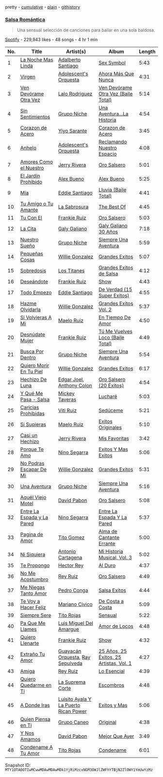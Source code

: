 pretty - [cumulative](/playlists/cumulative/37i9dQZF1DX2piJKuRdKIA.md) - [plain](/playlists/plain/37i9dQZF1DX2piJKuRdKIA) - [githistory](https://github.githistory.xyz/mackorone/spotify-playlist-archive/blob/main/playlists/plain/37i9dQZF1DX2piJKuRdKIA)

### [Salsa Romántica](https://open.spotify.com/playlist/37i9dQZF1DX2piJKuRdKIA)

> Una sensual selección de canciones para bailar en una sola baldosa.

[Spotify](https://open.spotify.com/user/spotify) - 229,943 likes - 48 songs - 4 hr 1 min

| No. | Title | Artist(s) | Album | Length |
|---|---|---|---|---|
| 1 | [La Noche Mas Linda](https://open.spotify.com/track/3scW7pt0vlhkCCgCNv5YR9) | [Adalberto Santiago](https://open.spotify.com/artist/6tZxUxheS7w3953cQFOXkd) | [Sex Symbol](https://open.spotify.com/album/5tf8kuqoGGyPD6xxhPLlst) | 5:43 |
| 2 | [Virgen](https://open.spotify.com/track/6srBp90EwADKAF7PorGiUC) | [Adolescent's Orquesta](https://open.spotify.com/artist/70nxnxEqDQIEWneRjg2Q4O) | [Ahora Más Que Nunca](https://open.spotify.com/album/23TxGN2lFbBkvSIL1yVDKk) | 4:31 |
| 3 | [Ven Devórame Otra Vez](https://open.spotify.com/track/5mg6sU732O35VMfCYk3lmX) | [Lalo Rodriguez](https://open.spotify.com/artist/5LmwELEKyxDFxrbZzR8K4U) | [Ven Devórame Otra Vez \(Baile Total\)](https://open.spotify.com/album/59dQPzYAIAs2vdU7tP3wTh) | 5:14 |
| 4 | [Sin Sentimientos](https://open.spotify.com/track/0oHX2BlLsnbu3nnTeEUIuL) | [Grupo Niche](https://open.spotify.com/artist/1zng9JZpblpk48IPceRWs8) | [Una Aventura...La Historia](https://open.spotify.com/album/4at8kygDVfKHWHIXox7uGs) | 4:54 |
| 5 | [Corazon de Acero](https://open.spotify.com/track/1SZMZCqVHIWgyEy2dIHsZR) | [Yiyo Sarante](https://open.spotify.com/artist/2rwLjVHS15sfzciKXXNbgA) | [Corazon de Acero](https://open.spotify.com/album/3BqW7Zt2KkIJaxrqvhyklo) | 3:45 |
| 6 | [Anhelo](https://open.spotify.com/track/68runhwF0SdEN1DFSadXWk) | [Adolescent's Orquesta](https://open.spotify.com/artist/70nxnxEqDQIEWneRjg2Q4O) | [Reclamando Nuestro Espacio](https://open.spotify.com/album/22oTpQbBrBfkrqMsumH3OX) | 4:08 |
| 7 | [Amores Como el Nuestro](https://open.spotify.com/track/1RpCXjlxFGS6LfPOvqSJ7M) | [Jerry Rivera](https://open.spotify.com/artist/7wOZy3KdFVVINgNFFxkxwO) | [Oro Salsero](https://open.spotify.com/album/0FQmLebvYxK7seqvm32JKA) | 5:01 |
| 8 | [El Jardín Prohibido](https://open.spotify.com/track/7wOo717wUEeV7wgcdUZbUA) | [Alex Bueno](https://open.spotify.com/artist/7esCoLcCoCK7FPa9casAH4) | [Alex Bueno](https://open.spotify.com/album/7cEZG8OJkv7uG0rbnTlDU5) | 5:25 |
| 9 | [Mía](https://open.spotify.com/track/2on3gXXCAoZKdOWXdgHmUR) | [Eddie Santiago](https://open.spotify.com/artist/5Wg6XnPTp0xXxFCjywwR9I) | [Lluvia \(Baile Total\)](https://open.spotify.com/album/4AgZZalEkba03Ww2hTl8cW) | 4:41 |
| 10 | [Tu Amigo o Tu Amante](https://open.spotify.com/track/2GgBL5RYZafPzqfHJjn4p6) | [La Sabrosura](https://open.spotify.com/artist/2W3ROz699xenrLLblfUq5i) | [The Best Of](https://open.spotify.com/album/6lkHxEey00QbomsLj9h0Q3) | 4:45 |
| 11 | [Tu Con El](https://open.spotify.com/track/6jCo1ni2ikRL8DWuegc92I) | [Frankie Ruiz](https://open.spotify.com/artist/4dLvccxeQIM5u80Ri0u9OV) | [Oro Salsero](https://open.spotify.com/album/3f7xnh39CMDvC6TVQf9oNU) | 5:03 |
| 12 | [La Cita](https://open.spotify.com/track/1Wzt0dNLjAqN3OzGwWeGH5) | [Galy Galiano](https://open.spotify.com/artist/2OSKh2JIKMr66DxByxhwzT) | [Galy Galiano 30 Años](https://open.spotify.com/album/07fXyhm97NonPri4FLOqyy) | 7:18 |
| 13 | [Nuestro Sueño](https://open.spotify.com/track/4rAeOQPV9iTP5FMglXzGEu) | [Grupo Niche](https://open.spotify.com/artist/1zng9JZpblpk48IPceRWs8) | [Siempre Una Aventura](https://open.spotify.com/album/2yAheDQ4qgtbVfHVOhKDNF) | 5:59 |
| 14 | [Pequeñas Cosas](https://open.spotify.com/track/36T4XY4vbxmw40XMJPe3zw) | [Willie Gonzalez](https://open.spotify.com/artist/2EIZodXJHserIu4pGNfD3Z) | [Grandes Exitos](https://open.spotify.com/album/2FakrUxHjeJKeY0QxX4MGo) | 5:07 |
| 15 | [Sobredosis](https://open.spotify.com/track/0Ncmfi9ff3wTC87zGHAAKE) | [Los Titanes](https://open.spotify.com/artist/4dboOLuCgBpq31GG6xov2S) | [Grandes Exitos de Salsa](https://open.spotify.com/album/5YrlCDihTCk8ubcTapuc8E) | 4:12 |
| 16 | [Deseándote](https://open.spotify.com/track/1THrLq1IPWwpisMdF9Ivya) | [Frankie Ruiz](https://open.spotify.com/artist/4dLvccxeQIM5u80Ri0u9OV) | [Show](https://open.spotify.com/album/5J4RvXfRjXXSsFEfyPhr0E) | 4:43 |
| 17 | [Todo Empezo](https://open.spotify.com/track/3cL9ePuG6NGlmUmXEbOfpG) | [Eddie Santiago](https://open.spotify.com/artist/5Wg6XnPTp0xXxFCjywwR9I) | [De Verdad \(15 Super Exitos\)](https://open.spotify.com/album/7x4yJrZW7V1XdazGp7owXr) | 4:55 |
| 18 | [Hazme Olvidarla](https://open.spotify.com/track/752aNrC43L3ZCIuPoK8YTK) | [Willie Gonzalez](https://open.spotify.com/artist/2EIZodXJHserIu4pGNfD3Z) | [Grandes Exitos Vol\. 2](https://open.spotify.com/album/6F2D1YfaSnPpH5Lf2bbUoJ) | 5:37 |
| 19 | [Si Volvieras A Mi](https://open.spotify.com/track/7FntdQdzMcHcD4QhItlq9s) | [Maelo Ruiz](https://open.spotify.com/artist/3HyrDGPLI0c9Rd8luuO0zw) | [En Tiempo De Amor](https://open.spotify.com/album/6oSejW0PK0YiKXj5YPm1tl) | 4:50 |
| 20 | [Desnúdate Mujer](https://open.spotify.com/track/5gH9swPA4CDuuRrXeKkvPX) | [Frankie Ruiz](https://open.spotify.com/artist/4dLvccxeQIM5u80Ri0u9OV) | [Tú Me Vuelves Loco \(Baile Total\)](https://open.spotify.com/album/7kt8nJfzerlsCFzYyFiuz5) | 4:49 |
| 21 | [Busca Por Dentro](https://open.spotify.com/track/2canuqE41S1yUstx6qnLFc) | [Grupo Niche](https://open.spotify.com/artist/1zng9JZpblpk48IPceRWs8) | [Siempre Una Aventura](https://open.spotify.com/album/2yAheDQ4qgtbVfHVOhKDNF) | 5:54 |
| 22 | [Quiero Morir En Tu Piel](https://open.spotify.com/track/3t3jGDeU3t1ro51C3x2pPR) | [Willie Gonzalez](https://open.spotify.com/artist/2EIZodXJHserIu4pGNfD3Z) | [Grandes Exitos](https://open.spotify.com/album/2FakrUxHjeJKeY0QxX4MGo) | 6:17 |
| 23 | [Hechizo De Luna](https://open.spotify.com/track/5qjSPrKTBqYpgVJSTcgKTd) | [Edgar Joel](https://open.spotify.com/artist/2Q6zKMFyq67L6fBml9cn4A), [Anthony Colon](https://open.spotify.com/artist/0tc7v6aUc2MuA3qdjwVQir) | [Oro Salsero \(20 Éxitos\)](https://open.spotify.com/album/0xpohAmHs1FIAlWliG4IDz) | 4:54 |
| 24 | [Y Qué Me Pasa \- Salsa](https://open.spotify.com/track/3OXeVpFbzJVZpOtXItrTyN) | [Mickey Taveras](https://open.spotify.com/artist/1iVpMZKqpnZWfCXO2vIozm) | [Lucharé](https://open.spotify.com/album/6D1EQ3P1Rma06b68UPZCNe) | 5:03 |
| 25 | [Caricias Prohibidas](https://open.spotify.com/track/6ygcsyNINY8tSvzKzHiKkJ) | [Viti Ruiz](https://open.spotify.com/artist/3HpdzWUn8T827FFvfJhioT) | [Sedúceme](https://open.spotify.com/album/3R7986xkYKoYwxc1dRiZxy) | 5:21 |
| 26 | [Si Supieras](https://open.spotify.com/track/2YzhQEikYymq0HR9oc0EGT) | [Maelo Ruiz](https://open.spotify.com/artist/3HyrDGPLI0c9Rd8luuO0zw) | [Exitos Originales](https://open.spotify.com/album/1XonZgPSw1RXw5oWJdAlYy) | 5:10 |
| 27 | [Casi un Hechizo](https://open.spotify.com/track/4hw32LMr5RoeKQl0Kvh20e) | [Jerry Rivera](https://open.spotify.com/artist/7wOZy3KdFVVINgNFFxkxwO) | [Mis Favoritas](https://open.spotify.com/album/3Ph28YClqOZvb2nmdsXKBA) | 3:42 |
| 28 | [Porque Te Amo](https://open.spotify.com/track/0DrNa6Ol75djsKlw67TABQ) | [Nino Segarra](https://open.spotify.com/artist/7titF03HCJwxZeJ98nMWbK) | [Exitos Y Mas Exitos](https://open.spotify.com/album/0ZiO84WuLFyD21W4lq62LO) | 5:06 |
| 29 | [No Podras Escapar De Mi](https://open.spotify.com/track/0lacKf3kZXbQ1F17QvurMs) | [Willie Gonzalez](https://open.spotify.com/artist/2EIZodXJHserIu4pGNfD3Z) | [Grandes Exitos](https://open.spotify.com/album/2FakrUxHjeJKeY0QxX4MGo) | 5:31 |
| 30 | [Una Aventura](https://open.spotify.com/track/4F8IB14Sjvqb9qJUOxndRZ) | [Grupo Niche](https://open.spotify.com/artist/1zng9JZpblpk48IPceRWs8) | [Siempre Una Aventura](https://open.spotify.com/album/2yAheDQ4qgtbVfHVOhKDNF) | 5:16 |
| 31 | [Aquél Viejo Motel](https://open.spotify.com/track/286NP8kXWzx2uHb5tr7TGv) | [David Pabon](https://open.spotify.com/artist/3L3YHYkS8b2vgAbnqBTXrE) | [Oro Salsero](https://open.spotify.com/album/45jRKB7cqJYwk7vHyYgveo) | 5:08 |
| 32 | [Entre La Espada y La Pared](https://open.spotify.com/track/0342wDs42Efmi0BuaWO6zA) | [Nino Segarra](https://open.spotify.com/artist/7titF03HCJwxZeJ98nMWbK) | [Entre La Espada Y La Pared](https://open.spotify.com/album/6BfyCa897cBsKTTRqqnD1E) | 5:37 |
| 33 | [Pagina de Amor](https://open.spotify.com/track/1UaejyfrYuAdGMXCwwwMpg) | [Tito Gomez](https://open.spotify.com/artist/4zq1okwemKSJbZFDQrp7f2) | [Alma de Cantante Errante](https://open.spotify.com/album/79dxsQGu6nJoSWN5Tqyp4S) | 5:00 |
| 34 | [Ni Siquiera](https://open.spotify.com/track/5dPy3sVgBlE7HSbI3n6LOp) | [Antonio Cartagena](https://open.spotify.com/artist/3ytvFBT8M647H3cNQdCjhF) | [Mi Historia Musical, Vol\. 3](https://open.spotify.com/album/3r6B9cteASI4N0XBTucxxz) | 5:02 |
| 35 | [Te Propongo](https://open.spotify.com/track/2WLNCSzgMtdXyHcdPNK8UQ) | [Hector Rey](https://open.spotify.com/artist/3IfYZNt3tOmvN7HA3iNbGv) | [Al Duro](https://open.spotify.com/album/7kB5Db63xnbxos7xL5kW5U) | 4:37 |
| 36 | [No Me Acostumbro](https://open.spotify.com/track/4SjBGbtJz77ximBiOZcIn6) | [Rey Ruiz](https://open.spotify.com/artist/1S0uvW1rgvtkNGma9su3fJ) | [Oro Salsero](https://open.spotify.com/album/5X1QYXR9eQO3cYZrqeoIYE) | 4:49 |
| 37 | [Me Niegas Tanto Amor](https://open.spotify.com/track/5rZ4XYvFC48L2fw2rUNc3o) | [Pedro Conga](https://open.spotify.com/artist/5AvuagpXeJtpvaq7OtBG1y) | [Salsa Exitos](https://open.spotify.com/album/7d6NQ9TSwDphlr9UExZMUW) | 4:44 |
| 38 | [Te Voy a Hacer Feliz](https://open.spotify.com/track/4jBkRRscUmbKtUbngf2WQf) | [Mariano Civico](https://open.spotify.com/artist/3u6R4DMXSDavQmQBzFPM3q) | [De Costa a Costa](https://open.spotify.com/album/2nOvkgvFGscNv3cqa2GNaN) | 5:09 |
| 39 | [Siempre Sere](https://open.spotify.com/track/4ZGk5h0sIfeunWEKzXEoHr) | [Tito Rojas](https://open.spotify.com/artist/2kgCV0fFS0wt3q6M5B39nH) | [Sensual](https://open.spotify.com/album/6UN6viB3vjqwZM1rMZGS1A) | 5:22 |
| 40 | [Pa Que Me Llames](https://open.spotify.com/track/7f9xOgsbm7SYjBRU7blQaJ) | [Luis Miguel Del Amargue](https://open.spotify.com/artist/0tJDMMp9vT1q6zrPih0yFQ) | [Amor de Locos](https://open.spotify.com/album/21UeXvBlGC8gUjxRovFSsF) | 4:48 |
| 41 | [Quiero Llenarte](https://open.spotify.com/track/2znlMTgRTU4VMbKzToDIyN) | [Frankie Ruiz](https://open.spotify.com/artist/4dLvccxeQIM5u80Ri0u9OV) | [Show](https://open.spotify.com/album/5J4RvXfRjXXSsFEfyPhr0E) | 4:32 |
| 42 | [Extraño Tu Amor](https://open.spotify.com/track/4WcWjBoSYqZBwqeYlz0qey) | [Guayacán Orquesta](https://open.spotify.com/artist/2pZ81eCkqxemIjqqfE1fhE), [Ray Sepulveda](https://open.spotify.com/artist/7FszsCzE5zryW0pO8Bc5f7) | [25 Años, 25 Éxitos, 25 Artistas, Vol\. 1](https://open.spotify.com/album/7vaMXZuLGhTU0dXTKrq0LQ) | 4:27 |
| 43 | [Amiga](https://open.spotify.com/track/4WWHSJEw4nRPlxCZeLFhym) | [Rey Ruiz](https://open.spotify.com/artist/1S0uvW1rgvtkNGma9su3fJ) | [Lo Esencial](https://open.spotify.com/album/5u3nfKd9yOHDwSQ3LIHGge) | 4:39 |
| 44 | [Quiero Quedarme en Ti](https://open.spotify.com/track/3JBLdVJrLFymAihS70d395) | [La Suprema Corte](https://open.spotify.com/artist/2oQSuDSAp77ozD3JqzEbEm) | [Escombros](https://open.spotify.com/album/5Y1RfqAu5RaqpfsCKY6ouD) | 4:48 |
| 45 | [A Donde Iras](https://open.spotify.com/track/6BWPT5ku80skdgRnBuMJ28) | [Luisito Ayala Y La Puerto Rican Power](https://open.spotify.com/artist/2UoLlLFDkqewHH7EzaZcl7) | [Exitos y Mas](https://open.spotify.com/album/3TbMMalrMelzvOnprzpVpD) | 5:06 |
| 46 | [Quien Piensa en Ti](https://open.spotify.com/track/5hJeFKfmLxHcwzz0lLsPTN) | [Grupo Caneo](https://open.spotify.com/artist/3dI63iYqCLcCokRcedC58Z) | [Original](https://open.spotify.com/album/10qbEhy86blV66VOIVuxw6) | 4:38 |
| 47 | [Y Nos Amamos](https://open.spotify.com/track/1GJ81TUe0L0V8KpFC2Xobo) | [David Pabon](https://open.spotify.com/artist/3L3YHYkS8b2vgAbnqBTXrE) | [Mejor Que Ayer](https://open.spotify.com/album/2zf6kWIBrE5NOGLmy9vjCr) | 3:49 |
| 48 | [Condename A Tu Amor](https://open.spotify.com/track/2C40I3YZiqsNlpBxQ4O1y7) | [Tito Rojas](https://open.spotify.com/artist/2kgCV0fFS0wt3q6M5B39nH) | [Condename](https://open.spotify.com/album/096iagjZ8Ax48eV49j8P3Q) | 6:01 |

Snapshot ID: `MTY1OTA0OTIwMCwwMDAwMDAwMDk1YjRiMzcxNGM3OWJlZWFhYTBjN2ZlOWY1YmUwYzMz`
